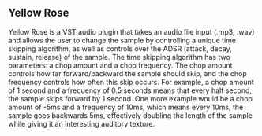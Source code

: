 ## Yellow Rose ##

Yellow Rose is a VST audio plugin that takes an audio file input (.mp3, .wav) and allows the user to change the sample by
 controlling a unique time skipping algorithm, as well as controls over the ADSR (attack, decay, sustain, release) of the sample.
 The time skipping algorithm has two parameters: a chop amount and a chop frequency. The chop amount controls how far
 forward/backward the sample should skip, and the chop frequency controls how often this skip occurs. For example, a chop amount
 of 1 second and a frequency of 0.5 seconds means that every half second, the sample skips forward by 1 second. One more example
 would be a chop amount of -5ms and a frequency of 10ms, which means every 10ms, the sample goes backwards 5ms, effectively doubling
 the length of the sample while giving it an interesting auditory texture.
